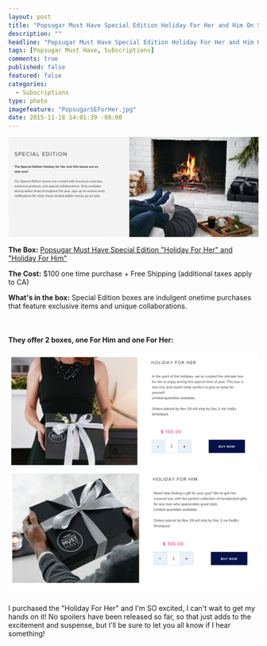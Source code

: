 ```yaml
---
layout: post
title: "Popsugar Must Have Special Edition Holiday For Her and Him On Sale NOW!"
description: ""
headline: "Popsugar Must Have Special Edition Holiday For Her and Him On Sale NOW!"
tags: [Popsugar Must Have, Subscriptions]
comments: true
published: false
featured: false
categories: 
  - Subscriptions
type: photo
imagefeature: "PopsugarSEForHer.jpg"
date: 2015-11-18 14:01:39 -08:00
---
```


<center><a href="https://musthave.popsugar.com/p/monthly-subscription?utm_source=link&utm_medium=confirmation-page&utm_campaign=referral&utm_content=u:16301514" target="_blank">
<img src="/images/PopsugarSEHolidayBoxes.png" border="0" style="border:none;max-width:100%;" alt="Popsugar Must Have Special Edition Boxes!" />
</a></center>

<p><b>The Box:</b> <a href="https://musthave.popsugar.com/p/monthly-subscription?utm_source=link&utm_medium=confirmation-page&utm_campaign=referral&utm_content=u:16301514" target="_blank">Popsugar Must Have Special Edition "Holiday For Her" and "Holiday For Him" </a></p>
<p><b>The Cost:</b> $100 one time purchase + Free Shipping (additional taxes apply to CA)</p>
<p><b>What's in the box:</b> Special Edition boxes are indulgent onetime purchases that feature exclusive items and unique collaborations.</p>
<br>

<H4>They offer 2 boxes, one For Him and one For Her:</H4>

<center><a href="https://musthave.popsugar.com/p/monthly-subscription?utm_source=link&utm_medium=confirmation-page&utm_campaign=referral&utm_content=u:16301514" target="_blank">
<img src="/images/PopsugarSEHolidayForHer.png" border="0" style="border:none;max-width:100%;" alt="Popsugar Must Have Special Edition Holiday For Her!" />
</a></center>

<center><a href="https://musthave.popsugar.com/p/monthly-subscription?utm_source=link&utm_medium=confirmation-page&utm_campaign=referral&utm_content=u:16301514" target="_blank">
<img src="/images/PopsugarSEHolidayForHim.png" border="0" style="border:none;max-width:100%;" alt="Popsugar Must Have Special Edition Holiday For Him!" />
</a></center>

<br>

<p>I purchased the "Holiday For Her" and I'm SO excited, I can't wait to get my hands on it! No spoilers have been released so far, so that just adds to the excitement and suspense, but I'll be sure to let you all know if I hear something!</p>
